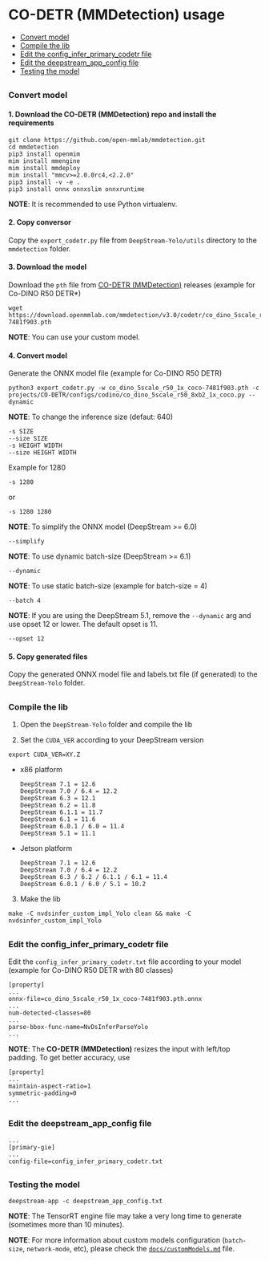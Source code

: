 # CO-DETR (MMDetection) usage

* [Convert model](#convert-model)
* [Compile the lib](#compile-the-lib)
* [Edit the config_infer_primary_codetr file](#edit-the-config_infer_primary_codetr-file)
* [Edit the deepstream_app_config file](#edit-the-deepstream_app_config-file)
* [Testing the model](#testing-the-model)

##

### Convert model

#### 1. Download the CO-DETR (MMDetection) repo and install the requirements

```
git clone https://github.com/open-mmlab/mmdetection.git
cd mmdetection
pip3 install openmim
mim install mmengine
mim install mmdeploy
mim install "mmcv>=2.0.0rc4,<2.2.0"
pip3 install -v -e .
pip3 install onnx onnxslim onnxruntime
```

**NOTE**: It is recommended to use Python virtualenv.

#### 2. Copy conversor

Copy the `export_codetr.py` file from `DeepStream-Yolo/utils` directory to the `mmdetection` folder.

#### 3. Download the model

Download the `pth` file from [CO-DETR (MMDetection)](https://github.com/open-mmlab/mmdetection/tree/main/projects/CO-DETR) releases (example for Co-DINO R50 DETR*)

```
wget https://download.openmmlab.com/mmdetection/v3.0/codetr/co_dino_5scale_r50_1x_coco-7481f903.pth
```

**NOTE**: You can use your custom model.

#### 4. Convert model

Generate the ONNX model file (example for Co-DINO R50 DETR)

```
python3 export_codetr.py -w co_dino_5scale_r50_1x_coco-7481f903.pth -c projects/CO-DETR/configs/codino/co_dino_5scale_r50_8xb2_1x_coco.py --dynamic
```

**NOTE**: To change the inference size (defaut: 640)

```
-s SIZE
--size SIZE
-s HEIGHT WIDTH
--size HEIGHT WIDTH
```

Example for 1280

```
-s 1280
```

or

```
-s 1280 1280
```

**NOTE**: To simplify the ONNX model (DeepStream >= 6.0)

```
--simplify
```

**NOTE**: To use dynamic batch-size (DeepStream >= 6.1)

```
--dynamic
```

**NOTE**: To use static batch-size (example for batch-size = 4)

```
--batch 4
```

**NOTE**: If you are using the DeepStream 5.1, remove the `--dynamic` arg and use opset 12 or lower. The default opset is 11.

```
--opset 12
```

#### 5. Copy generated files

Copy the generated ONNX model file and labels.txt file (if generated) to the `DeepStream-Yolo` folder.

##

### Compile the lib

1. Open the `DeepStream-Yolo` folder and compile the lib

2. Set the `CUDA_VER` according to your DeepStream version

```
export CUDA_VER=XY.Z
```

* x86 platform

  ```
  DeepStream 7.1 = 12.6
  DeepStream 7.0 / 6.4 = 12.2
  DeepStream 6.3 = 12.1
  DeepStream 6.2 = 11.8
  DeepStream 6.1.1 = 11.7
  DeepStream 6.1 = 11.6
  DeepStream 6.0.1 / 6.0 = 11.4
  DeepStream 5.1 = 11.1
  ```

* Jetson platform

  ```
  DeepStream 7.1 = 12.6
  DeepStream 7.0 / 6.4 = 12.2
  DeepStream 6.3 / 6.2 / 6.1.1 / 6.1 = 11.4
  DeepStream 6.0.1 / 6.0 / 5.1 = 10.2
  ```

3. Make the lib

```
make -C nvdsinfer_custom_impl_Yolo clean && make -C nvdsinfer_custom_impl_Yolo
```

##

### Edit the config_infer_primary_codetr file

Edit the `config_infer_primary_codetr.txt` file according to your model (example for Co-DINO R50 DETR with 80 classes)

```
[property]
...
onnx-file=co_dino_5scale_r50_1x_coco-7481f903.pth.onnx
...
num-detected-classes=80
...
parse-bbox-func-name=NvDsInferParseYolo
...
```

**NOTE**: The **CO-DETR (MMDetection)** resizes the input with left/top padding. To get better accuracy, use

```
[property]
...
maintain-aspect-ratio=1
symmetric-padding=0
...
```

##

### Edit the deepstream_app_config file

```
...
[primary-gie]
...
config-file=config_infer_primary_codetr.txt
```

##

### Testing the model

```
deepstream-app -c deepstream_app_config.txt
```

**NOTE**: The TensorRT engine file may take a very long time to generate (sometimes more than 10 minutes).

**NOTE**: For more information about custom models configuration (`batch-size`, `network-mode`, etc), please check the [`docs/customModels.md`](customModels.md) file.
